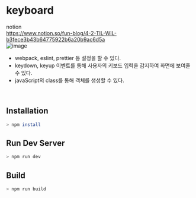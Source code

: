 # keyboard
notion<br>
https://www.notion.so/fun-blog/4-2-TIL-WIL-b3fece3b43b64775922b6a20b9ac6d5a<br>
![image](https://user-images.githubusercontent.com/85012454/230920696-a23fb2fc-5710-4607-9cc9-6b3b1dd49ec6.png)

- webpack, eslint, prettier 등 설정을 할 수 있다.
- keydown, keyup 이벤트를 통해 사용자의 키보드 입력을 감지하여 화면에 보여줄 수 있다.
- javaScript의 class를 통해 객체를 생성할 수 있다. 
<br>

## Installation

```bash
> npm install
```


## Run Dev Server

```bash
> npm run dev
```

## Build

```bash
> npm run build
```
